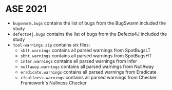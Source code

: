 # ASE 2021
* `bugswarm.bugs` contains the list of bugs from the BugSwarm included the study
* `defects4j.bugs` contains the list of bugs from the Defects4J included the study
* `tool-warnings.zip` contains six files:
  * `sblt.warnings` contains all parsed warnings from SpotBugsLT
  * `sbht.warnings` contains all parsed warnings from SpotBugsHT
  * `infer.warnings` contains all parsed warnings from Infer
  * `nullaway.warnings` contains all parsed warnings from NullAway
  * `eradicate.warnings` contains all parsed warnings from Eradicate
  * `cfnullness.warnings` contains all parsed warnings from Checker Framework's Nullness Checker
